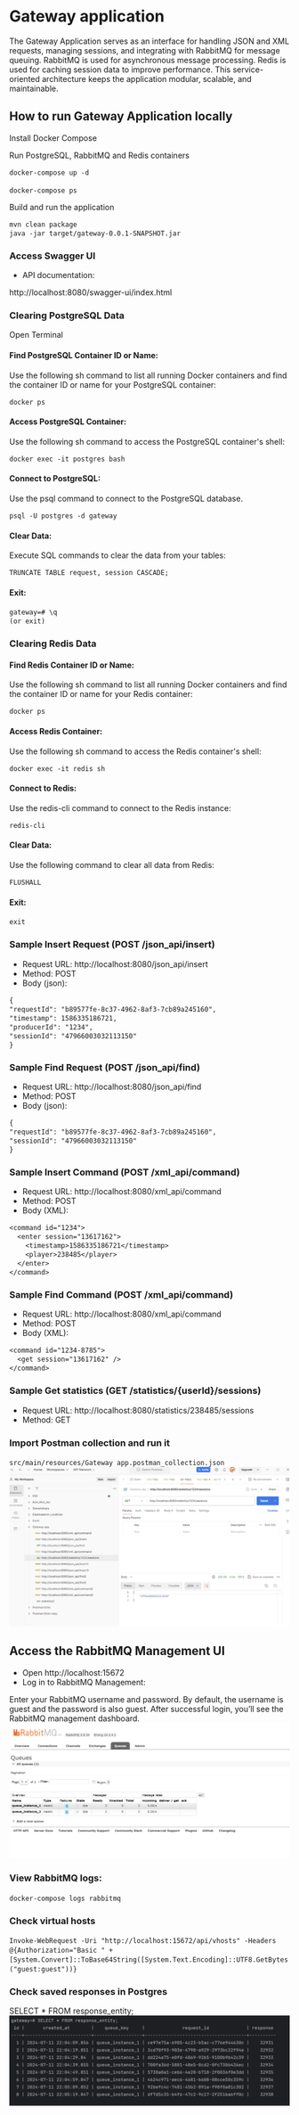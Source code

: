 # Gateway application

The Gateway Application serves as an interface for handling JSON and XML requests, 
managing sessions, and integrating with RabbitMQ for message queuing.
RabbitMQ is used for asynchronous message processing.
Redis is used for caching session data to improve performance.
This service-oriented architecture keeps the application modular, scalable, and maintainable.


## How to run Gateway Application locally

Install Docker Compose

Run PostgreSQL, RabbitMQ and Redis containers

```
docker-compose up -d

docker-compose ps
```
Build and run the application
```
mvn clean package
java -jar target/gateway-0.0.1-SNAPSHOT.jar
```

### Access Swagger UI

* API documentation:

http://localhost:8080/swagger-ui/index.html

### Clearing PostgreSQL Data
Open Terminal

#### Find PostgreSQL Container ID or Name:
Use the following sh command to list all running Docker containers and find the container ID or name for your PostgreSQL container:
```
docker ps
```
#### Access PostgreSQL Container:
Use the following sh command to access the PostgreSQL container's shell:
```
docker exec -it postgres bash
```
#### Connect to PostgreSQL:
Use the psql command to connect to the PostgreSQL database.
```
psql -U postgres -d gateway
```
#### Clear Data:
Execute SQL commands to clear the data from your tables:
```
TRUNCATE TABLE request, session CASCADE;
```
#### Exit:
```
gateway=# \q
(or exit)
```
### Clearing Redis Data
#### Find Redis Container ID or Name:
Use the following sh command to list all running Docker containers and find the container ID or name for your Redis container:
```
docker ps
```
#### Access Redis Container:
Use the following sh command to access the Redis container's shell:
```
docker exec -it redis sh
```
#### Connect to Redis:
Use the redis-cli command to connect to the Redis instance:
```
redis-cli
```
#### Clear Data:
Use the following command to clear all data from Redis:
```
FLUSHALL
```
#### Exit:
```
exit
```
### Sample Insert Request (POST /json_api/insert)
* Request URL: http://localhost:8080/json_api/insert
* Method: POST
* Body (json):
```
{
"requestId": "b89577fe-8c37-4962-8af3-7cb89a245160",
"timestamp": 1586335186721,
"producerId": "1234",
"sessionId": "47966003032113150"
}
```

### Sample Find Request (POST /json_api/find)

* Request URL: http://localhost:8080/json_api/find
* Method: POST
* Body (json):
```
{
"requestId": "b89577fe-8c37-4962-8af3-7cb89a245160",
"sessionId": "47966003032113150"
}
```

### Sample Insert Command (POST /xml_api/command)
* Request URL: http://localhost:8080/xml_api/command
* Method: POST
* Body (XML):
```
<command id="1234">
  <enter session="13617162">
    <timestamp>1586335186721</timestamp>
    <player>238485</player>
  </enter>
</command>
```
### Sample Find Command (POST /xml_api/command)
* Request URL: http://localhost:8080/xml_api/command
* Method: POST
* Body (XML):
```
<command id="1234-8785">
  <get session="13617162" />
</command>
```

### Sample Get statistics (GET /statistics/{userId}/sessions)
* Request URL: http://localhost:8080/statistics/238485/sessions
* Method: GET

### Import Postman collection and run it
``
src/main/resources/Gateway app.postman_collection.json
``
![img_2.png](img_2.png)

## Access the RabbitMQ Management UI
* Open http://localhost:15672
* Log in to RabbitMQ Management:

Enter your RabbitMQ username and password. By default, the username is guest and the password is also guest.
After successful login, you’ll see the RabbitMQ management dashboard.
![img_1.png](img_1.png)

### View RabbitMQ logs:
``
docker-compose logs rabbitmq
``

### Check virtual hosts
``
Invoke-WebRequest -Uri "http://localhost:15672/api/vhosts" -Headers @{Authorization="Basic " + [System.Convert]::ToBase64String([System.Text.Encoding]::UTF8.GetBytes("guest:guest"))}
``

### Check saved responses in Postgres
SELECT * FROM response_entity;
![img.png](img.png)
